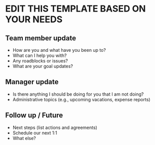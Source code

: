 # EDIT THIS TEMPLATE BASED ON YOUR NEEDS

## Team member update

* How are you and what have you been up to?
* What can I help you with?
* Any roadblocks or issues?
* What are your goal updates?

## Manager update

* Is there anything I should be doing for you that I am not doing?
* Administrative topics (e.g., upcoming vacations, expense reports)

## Follow up / Future

* Next steps (list actions and agreements)
* Schedule our next 1:1
* What else?
